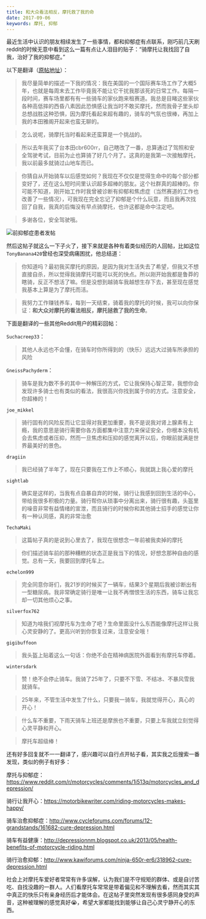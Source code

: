 ```yaml
---
title: 和大众看法相反，摩托救了我的命
date: 2017-09-06
keywords: 摩托, 抑郁
---
```


最近生活中认识的朋友相续发生了一些事情，都和抑郁症有点联系，刚巧前几天刷reddit的时候无意中看到这么一篇有点让人泪目的贴子：“骑摩托让我找回了自我，治好了我的抑郁症。”

以下是翻译（[原帖地址](https://www.reddit.com/r/motorcycles/comments/6q09x4/riding_a_motorcycle_has_allowed_me_to_find_myself/)）：

> 我尽量简单的描述一下我的情况：我在美国的一个国际赛车场工作了大概5年，也就是每周末去工作毕竟我不能让它干扰我那该死的日常工作。每隔一段时间，赛车场里都有有一些骑车的家伙跑来租赛道。我总是目睹这些家伙各种高低摔的西昏八素因此恐惧感让我当时不敢买摩托，然而我骨子里头却总想战胜这种恐惧，因为摩托看起来超有趣的，骑车的气氛也很棒，再加上我的本田雅阁开起来也蛮无聊的。

> 怎么说呢，骑摩托当时看起来还蛮算是一个挑战的。

> 所以去年我买了台本田cbr600rr，自己瞎改了一番，总算通过了驾照和安全驾驶考试，目前为止也算骑了好几个月了。这真的是我第一次接触摩托，我以前最多就骑过山地车而已。

> 你猜自从开始骑车以后感觉如何？我现在不仅仅是觉得生命中的每个部分都变好了，还在这么短时间里认识超多超棒的朋友。这个社群真的超棒的。你可能不知道，刚开始工作时我曾被诊断有抑郁和焦虑症（当然赛道的工作也改善了一些情况），可我现在完全忘记了抑郁是个什么玩意，而且我再次找回了自我，我真的后悔没有早点骑摩托，也许这都是命中注定吧。

> 多谢各位，安全驾驶哦。

![前抑郁症患者发帖](/resources/motorcycle-and-depression/screenshot-race-track-guy.jpg)

然后这帖子就这么一下子火了，接下来就是各种有着类似经历的人回帖，比如这位`TonyBanana420`曾经也深受病痛困扰，他总结道：

> 你知道吗？最初我买摩托的原因，是因为我对生活失去了希望，但我又不想直接自杀，所以觉得我骑摩托可能可以死的快点。所以刚开始我都是鲁莽的瞎骑，反正不想活了嘛。但是没想到越骑车我越想生存下去，甚至现在感觉我基本上算是为了摩托而活。

> 我努力工作赚钱养车，每到一天结束，骑着我的摩托的时候，我可以向你保证：**和大众对摩托的看法相反，摩托拯救了我的生命**。

下面是翻译的一些其他Reddit用户的精彩回帖：

`Suchacreep33`：

> 其他人永远也不会懂，在骑车时你所得到的（快乐）远远大过骑车所承担的风险

`GneissPachyderm`：

> 骑车是我为数不多的其中一种解压的方式，它让我保持心智正常，我想你会发现许多骑士也有类似的看法，我很高兴你找到属于你的方式。注意安全，你超棒的！

`joe_mikkel`

> 骑行固有的风险反而让它显得对我更加重要，我不是说我对肾上腺素有上瘾，我的意思是骑行需要你各方面都集中注意力来保证安全，你根本没有机会去焦虑或者压抑，然而一旦焦虑和压抑的感觉离开以后，你眼前就满是世界最美好的景色。

`dragiin`

> 我已经骑了半年了，现在只要我在工作上不顺心，我就跳上我心爱的摩托

`sightlab`

> 确实是这样的，当我有点自暴自弃的时候，骑行让我感到回到生活的中心，带给我很多积极的力量。骑行帮你从琐事中分离出来，骑行很有趣，头盔里的噪音非常有益情绪的宣泄，而且骑行的时候你和其他骑士招手的感觉让你有一种认同感，真的非常治愈

`TechaMaki`

> 这篇帖子真的是说到心里去了，我现在很想念一年前被我卖掉的摩托

> 你们描述骑车前的那种糟糕的状态正是我当下的情况，好想念那种自由的感觉。总有一天，我要回到摩托车上。

`echelon999`

> 完全同意你哥们，我21岁的时候买了一辆车，结果3个星期后我被诊断出有一型糖尿病。我非常确定骑行是唯一让我不再憎恨生活的东西，骑车让我忘却一切其他烦心之事。

`silverfox762`

> 知道为啥我们视摩托车为生命了吧？生命里面没什么东西能像摩托这样让我心灵安静的了。更高兴听到你恢复过来，注意安全哦！

`gigibuffoon`

> 我头盔上贴着这么一句话：你绝不会在精神病医院外面看到有摩托车停着。

`wintersdark`

> 赞！绝不会停止骑车。我骑了25年了，只要不下雪、不结冰、不暴风雪我就骑车。

> 25年来，不管生活中发生了什么，只要我一骑车，我就觉得开心，真心的开心！

> 什么车不重要，下雨天骑车上班还是摩旅也不重要，只要上车我就立刻觉得心灵平静和开心。

> 摩托车超级棒！

还有好多回复就不一一翻译了，感兴趣可以自行点开帖子看，其实我之后搜索一番发现，类似的例子有好多：

摩托与抑郁症：<https://www.reddit.com/r/motorcycles/comments/1i513q/motorcycles_and_depression/>

骑行让我开心：<https://motorbikewriter.com/riding-motorcycles-makes-happy/>

骑车治愈抑郁症：<http://www.cycleforums.com/forums/12-grandstands/161682-cure-depression.html>

骑车有益健康：<http://depressionnm.blogspot.co.uk/2013/05/health-benefits-of-motorcycle-riding.html>

骑行治愈抑郁：<http://www.kawiforums.com/ninja-650r-er6/318962-cure-depression.html>

社会上对摩托车爱好者常常有许多误解，认为我们是不守规矩的群体、或是自讨苦吃、自找没趣的一群人。人们看摩托车常常是带着偏见和不理解去看，然而其实其中真正的快乐只有亲身经历后才能体会。在这帖子里突然发现有很多感同身受的声音，这种被理解的感觉真好😭，希望大家都能找到能够让自己心灵宁静开心的东西。